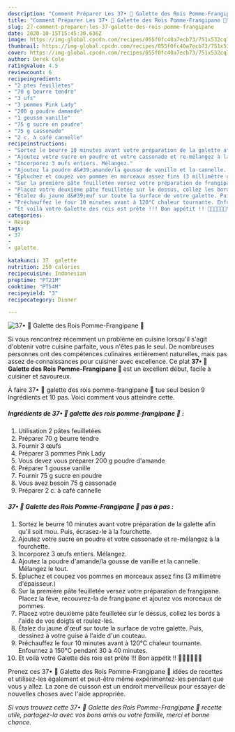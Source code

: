 ```yaml
---
description: "Comment Préparer Les 37• 👑 Galette des Rois Pomme-Frangipane 👑"
title: "Comment Préparer Les 37• 👑 Galette des Rois Pomme-Frangipane 👑"
slug: 27-comment-preparer-les-37-galette-des-rois-pomme-frangipane
date: 2020-10-15T15:45:30.636Z
image: https://img-global.cpcdn.com/recipes/055f0fc40a7ecb73/751x532cq70/37•-👑-galette-des-rois-pomme-frangipane-👑-photo-principale-de-la-recette.jpg
thumbnail: https://img-global.cpcdn.com/recipes/055f0fc40a7ecb73/751x532cq70/37•-👑-galette-des-rois-pomme-frangipane-👑-photo-principale-de-la-recette.jpg
cover: https://img-global.cpcdn.com/recipes/055f0fc40a7ecb73/751x532cq70/37•-👑-galette-des-rois-pomme-frangipane-👑-photo-principale-de-la-recette.jpg
author: Derek Cole
ratingvalue: 4.5
reviewcount: 6
recipeingredient:
- "2 ptes feuilletes"
- "70 g beurre tendre"
- "3 ufs"
- "3 pommes Pink Lady"
- "200 g poudre damande"
- "1 gousse vanille"
- "75 g sucre en poudre"
- "75 g cassonade"
- "2 c. à café cannelle"
recipeinstructions:
- "Sortez le beurre 10 minutes avant votre préparation de la galette afin qu&#39;il soit mou. Puis, écrasez-le à la fourchette."
- "Ajoutez votre sucre en poudre et votre cassonade et re-mélangez à la fourchette."
- "Incorporez 3 œufs entiers. Mélangez."
- "Ajoutez la poudre d&#39;amande/la gousse de vanille et la cannelle. Mélangez le tout."
- "Épluchez et coupez vos pommes en morceaux assez fins (3 millimètre d&#39;épaisseur.)"
- "Sur la première pâte feuilletée versez votre préparation de frangipane. Placez la fève, recouvrez-la de frangipane et ajoutez vos morceaux de pommes."
- "Placez votre deuxième pâte feuilletée sur le dessus, collez les bords à l&#39;aide de vos doigts et roulez-les."
- "Étalez du jaune d&#39;œuf sur toute la surface de votre galette. Puis, dessinez à votre guise à l&#39;aide d&#39;un couteau."
- "Préchauffez le four 10 minutes avant à 120°C chaleur tournante. Enfournez à 150°C pendant 30 à 40 minutes."
- "Et voilà votre Galette des rois est prête !!! Bon appétit !! 👸🏽🤴🏽👍🏽"
categories:
- Resep
tags:
- 37
- 
- galette

katakunci: 37  galette 
nutrition: 250 calories
recipecuisine: Indonesian
preptime: "PT21M"
cooktime: "PT54M"
recipeyield: "3"
recipecategory: Dinner

---
```



![37• 👑 Galette des Rois Pomme-Frangipane 👑](https://img-global.cpcdn.com/recipes/055f0fc40a7ecb73/751x532cq70/37•-👑-galette-des-rois-pomme-frangipane-👑-photo-principale-de-la-recette.jpg)

Si vous rencontrez récemment un problème en cuisine lorsqu'il s'agit d'obtenir votre cuisine parfaite, vous n'êtes pas le seul. De nombreuses personnes ont des compétences culinaires entièrement naturelles, mais pas assez de connaissances pour cuisiner avec excellence. Ce plat <strong> 37• 👑 Galette des Rois Pomme-Frangipane 👑 </strong> est un excellent début, facile à cuisiner et savoureux.

<!--inarticleads1-->

À faire 37• 👑 galette des rois pomme-frangipane 👑 tue seul besion 9 Ingrédients et 10 pas. Voici comment vous atteindre cette.

##### Ingrédients de 37• 👑 galette des rois pomme-frangipane 👑 :

1. Utilisation 2 pâtes feuilletées
1. Préparer 70 g beurre tendre
1. Fournir 3 œufs
1. Préparer 3 pommes Pink Lady
1. Vous devez vous préparer 200 g poudre d&#39;amande
1. Préparer 1 gousse vanille
1. Fournir 75 g sucre en poudre
1. Vous avez besoin 75 g cassonade
1. Préparer 2 c. à café cannelle




<!--inarticleads2-->

##### 37• 👑 Galette des Rois Pomme-Frangipane 👑 pas à pas :

1. Sortez le beurre 10 minutes avant votre préparation de la galette afin qu&#39;il soit mou. Puis, écrasez-le à la fourchette.
1. Ajoutez votre sucre en poudre et votre cassonade et re-mélangez à la fourchette.
1. Incorporez 3 œufs entiers. Mélangez.
1. Ajoutez la poudre d&#39;amande/la gousse de vanille et la cannelle. Mélangez le tout.
1. Épluchez et coupez vos pommes en morceaux assez fins (3 millimètre d&#39;épaisseur.)
1. Sur la première pâte feuilletée versez votre préparation de frangipane. Placez la fève, recouvrez-la de frangipane et ajoutez vos morceaux de pommes.
1. Placez votre deuxième pâte feuilletée sur le dessus, collez les bords à l&#39;aide de vos doigts et roulez-les.
1. Étalez du jaune d&#39;œuf sur toute la surface de votre galette. Puis, dessinez à votre guise à l&#39;aide d&#39;un couteau.
1. Préchauffez le four 10 minutes avant à 120°C chaleur tournante. Enfournez à 150°C pendant 30 à 40 minutes.
1. Et voilà votre Galette des rois est prête !!! Bon appétit !! 👸🏽🤴🏽👍🏽




<!--inarticleads1-->

<p>
Prenez ces 37• 👑 Galette des Rois Pomme-Frangipane 👑 idées de recettes et utilisez-les également et peut-être même expérimentez-les pendant que vous y allez. La zone de cuisson est un endroit merveilleux pour essayer de nouvelles choses avec l'aide appropriée.
</p>

<p>
<i>Si vous trouvez cette 37• 👑 Galette des Rois Pomme-Frangipane 👑 recette utile, partagez-la avec vos bons amis ou votre famille, merci et bonne chance.</i>
</p>
